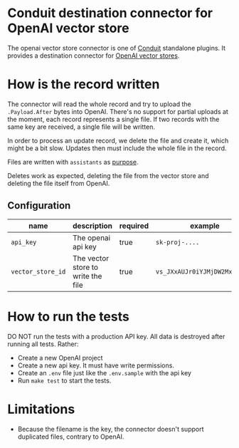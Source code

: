 # Conduit destination connector for OpenAI vector store

The openai vector store connector is one of [Conduit](https://github.com/ConduitIO/conduit) standalone plugins. It provides a destination connector for [OpenAI vector stores](https://platform.openai.com/docs/api-reference/vector-stores).

# How is the record written

The connector will read the whole record and try to upload the `.Payload.After` bytes into OpenAI. There's no support for partial uploads at the moment, each record represents a single file. If two records with the same key are received, a single file will be written.

In order to process an update record, we delete the file and create it, which might be a bit slow. Updates then must include the whole file in the record.

Files are written with `assistants` as [purpose](https://platform.openai.com/docs/api-reference/files/create#files-create-purpose).

Deletes work as expected, deleting the file from the vector store and deleting the file itself from OpenAI.

## Configuration

| name              | description                        | required | example                       |
| ----------------- | ---------------------------------- | -------- | ----------------------------- |
| `api_key`         | The openai api key                 | true     | `sk-proj-....`                |
| `vector_store_id` | The vector store to write the file | true     | `vs_JXxAUJr0iYJMjDW2Mx6yl431` |

# How to run the tests

DO NOT run the tests with a production API key. All data is destroyed after running all tests. Rather:

- Create a new OpenAI project
- Create a new api key. It must have write permissions.
- Create an `.env` file just like the `.env.sample` with the api key
- Run `make test` to start the tests.

# Limitations

- Because the filename is the key, the connector doesn't support duplicated files, contrary to OpenAI.
